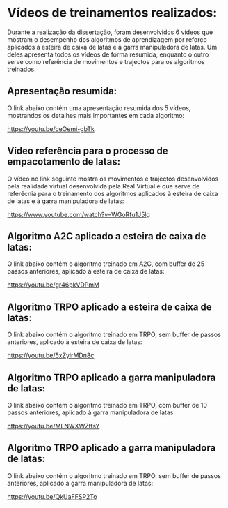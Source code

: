 # Vídeos de treinamentos realizados: 

Durante a realização da dissertação, foram desenvolvidos 6 vídeos que mostram o desempenho dos algoritmos de aprendizagem por reforço aplicados à esteira de caixa de latas e à garra manipuladora de latas. Um deles apresenta todos os vídeos de forma resumida, enquanto o outro serve como referência de movimentos e trajectos para os algoritmos treinados.  

## Apresentação resumida:

O link abaixo contém uma apresentação resumida dos 5 vídeos, mostrandos os detalhes mais importantes em cada algoritmo:

https://youtu.be/ceOemi-gbTk

## Vídeo referência para o processo de empacotamento de latas:

O vídeo no link seguinte mostra os movimentos e trajectos desenvolvidos pela realidade virtual desenvolvida pela Real Virtual e que serve de referêcnia para o treinamento dos algoritmos aplicados à esteira de caixa de latas e à garra manipuladora de latas:

https://www.youtube.com/watch?v=WGoRfu1J5lg

## Algoritmo A2C aplicado a esteira de caixa de latas:

O link abaixo contém o algoritmo treinado em A2C, com buffer de 25 passos anteriores, aplicado à esteira de caixa de latas:

https://youtu.be/gr46pkVDPmM

## Algoritmo TRPO aplicado a esteira de caixa de latas:

O link abaixo contém o algoritmo treinado em TRPO, sem buffer de passos anteriores, aplicado à esteira de caixa de latas:

https://youtu.be/5xZyirMDn8c

## Algoritmo TRPO aplicado a garra manipuladora de latas:

O link abaixo contém o algoritmo treinado em TRPO, com buffer de 10 passos anteriores, aplicado à garra manipuladora de latas:

https://youtu.be/MLNWXWZtfsY

## Algoritmo TRPO aplicado a garra manipuladora de latas:

O link abaixo contém o algoritmo treinado em TRPO, sem buffer de passos anteriores, aplicado à garra manipuladora de latas:

https://youtu.be/QkUaFFSP2To

